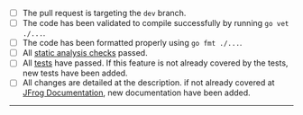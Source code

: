 - [ ] The pull request is targeting the `dev` branch.
- [ ] The code has been validated to compile successfully by running `go vet ./...`.
- [ ] The code has been formatted properly using `go fmt ./...`.
- [ ] All [static analysis checks](https://github.com/jfrog/jfrog-cli-artifactory/actions/workflows/analysis.yml) passed.
- [ ] All [tests](https://github.com/jfrog/jfrog-cli-artifactory/actions/workflows/test.yml) have passed. If this feature is not already covered by the tests, new tests have been added.
- [ ] All changes are detailed at the description. if not already covered at [JFrog Documentation](https://github.com/jfrog/documentation), new documentation have been added.

-----
